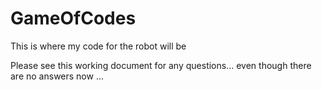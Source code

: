 # GameOfCodes
This is where my code for the robot will be

Please see this working document for any questions... even though there are no answers now ...
